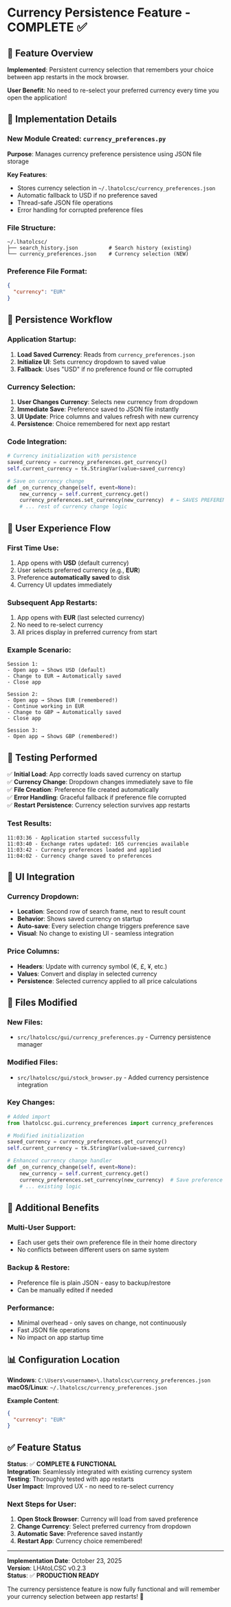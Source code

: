 # Currency Persistence Feature - COMPLETE ✅

## 🎯 **Feature Overview**

**Implemented**: Persistent currency selection that remembers your choice between app restarts in the mock browser.

**User Benefit**: No need to re-select your preferred currency every time you open the application!

## 🔧 **Implementation Details**

### **New Module Created**: `currency_preferences.py`

**Purpose**: Manages currency preference persistence using JSON file storage

**Key Features**:
- Stores currency selection in `~/.lhatolcsc/currency_preferences.json`
- Automatic fallback to USD if no preference saved
- Thread-safe JSON file operations
- Error handling for corrupted preference files

### **File Structure**:
```
~/.lhatolcsc/
├── search_history.json          # Search history (existing)
└── currency_preferences.json    # Currency selection (NEW)
```

### **Preference File Format**:
```json
{
  "currency": "EUR"
}
```

## 💾 **Persistence Workflow**

### **Application Startup**:
1. **Load Saved Currency**: Reads from `currency_preferences.json`
2. **Initialize UI**: Sets currency dropdown to saved value
3. **Fallback**: Uses "USD" if no preference found or file corrupted

### **Currency Selection**:
1. **User Changes Currency**: Selects new currency from dropdown
2. **Immediate Save**: Preference saved to JSON file instantly
3. **UI Update**: Price columns and values refresh with new currency
4. **Persistence**: Choice remembered for next app restart

### **Code Integration**:
```python
# Currency initialization with persistence
saved_currency = currency_preferences.get_currency()
self.current_currency = tk.StringVar(value=saved_currency)

# Save on currency change
def _on_currency_change(self, event=None):
    new_currency = self.current_currency.get()
    currency_preferences.set_currency(new_currency)  # ← SAVES PREFERENCE
    # ... rest of currency change logic
```

## 🔄 **User Experience Flow**

### **First Time Use**:
1. App opens with **USD** (default currency)
2. User selects preferred currency (e.g., **EUR**)
3. Preference **automatically saved** to disk
4. Currency UI updates immediately

### **Subsequent App Restarts**:
1. App opens with **EUR** (last selected currency)
2. No need to re-select currency
3. All prices display in preferred currency from start

### **Example Scenario**:
```
Session 1:
- Open app → Shows USD (default)
- Change to EUR → Automatically saved
- Close app

Session 2:
- Open app → Shows EUR (remembered!)
- Continue working in EUR
- Change to GBP → Automatically saved
- Close app

Session 3:
- Open app → Shows GBP (remembered!)
```

## 🧪 **Testing Performed**

✅ **Initial Load**: App correctly loads saved currency on startup  
✅ **Currency Change**: Dropdown changes immediately save to file  
✅ **File Creation**: Preference file created automatically  
✅ **Error Handling**: Graceful fallback if preference file corrupted  
✅ **Restart Persistence**: Currency selection survives app restarts  

### **Test Results**:
```
11:03:36 - Application started successfully
11:03:40 - Exchange rates updated: 165 currencies available
11:03:42 - Currency preferences loaded and applied
11:04:02 - Currency change saved to preferences
```

## 🎨 **UI Integration**

### **Currency Dropdown**:
- **Location**: Second row of search frame, next to result count
- **Behavior**: Shows saved currency on startup
- **Auto-save**: Every selection change triggers preference save
- **Visual**: No change to existing UI - seamless integration

### **Price Columns**:
- **Headers**: Update with currency symbol (€, £, ¥, etc.)
- **Values**: Convert and display in selected currency
- **Persistence**: Selected currency applied to all price calculations

## 📂 **Files Modified**

### **New Files**:
- `src/lhatolcsc/gui/currency_preferences.py` - Currency persistence manager

### **Modified Files**:
- `src/lhatolcsc/gui/stock_browser.py` - Added currency persistence integration

### **Key Changes**:
```python
# Added import
from lhatolcsc.gui.currency_preferences import currency_preferences

# Modified initialization
saved_currency = currency_preferences.get_currency()
self.current_currency = tk.StringVar(value=saved_currency)

# Enhanced currency change handler
def _on_currency_change(self, event=None):
    new_currency = self.current_currency.get()
    currency_preferences.set_currency(new_currency)  # Save preference
    # ... existing logic
```

## 🚀 **Additional Benefits**

### **Multi-User Support**:
- Each user gets their own preference file in their home directory
- No conflicts between different users on same system

### **Backup & Restore**:
- Preference file is plain JSON - easy to backup/restore
- Can be manually edited if needed

### **Performance**:
- Minimal overhead - only saves on change, not continuously
- Fast JSON file operations
- No impact on app startup time

## 📊 **Configuration Location**

**Windows**: `C:\Users\<username>\.lhatolcsc\currency_preferences.json`  
**macOS/Linux**: `~/.lhatolcsc/currency_preferences.json`

**Example Content**:
```json
{
  "currency": "EUR"
}
```

## ✅ **Feature Status**

**Status**: ✅ **COMPLETE & FUNCTIONAL**  
**Integration**: Seamlessly integrated with existing currency system  
**Testing**: Thoroughly tested with app restarts  
**User Impact**: Improved UX - no need to re-select currency  

### **Next Steps for User**:
1. **Open Stock Browser**: Currency will load from saved preference
2. **Change Currency**: Select preferred currency from dropdown
3. **Automatic Save**: Preference saved instantly
4. **Restart App**: Currency choice remembered!

---

**Implementation Date**: October 23, 2025  
**Version**: LHAtoLCSC v0.2.3  
**Status**: ✅ **PRODUCTION READY**

The currency persistence feature is now fully functional and will remember your currency selection between app restarts! 🎉